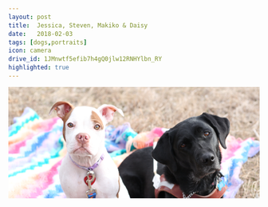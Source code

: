```yaml
---
layout: post
title:  Jessica, Steven, Makiko & Daisy
date:   2018-02-03
tags: [dogs,portraits]
icon: camera
drive_id: 1JMnwtf5efib7h4gQ0jlw12RNHYlbn_RY
highlighted: true
---
```

<span class="image featured"><img id="myImg" src="/images/2018-02-03-jessica-steven-makiko-daisy.png" alt=""></span>